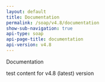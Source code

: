 ```yaml
---
layout: default
title: Documentation
permalink: /soap/v4.8/documentation
show-sub-navigation: true
api-type: soap
api-page-title: documentation
api-version: v4.8
---
```


Documentation

test content for v4.8 (latest) version
